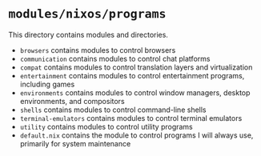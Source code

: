 # `modules/nixos/programs`
This directory contains modules and directories.
- `browsers` contains modules to control browsers
- `communication` contains modules to control chat platforms
- `compat` contains modules to control translation layers and virtualization
- `entertainment` contains modules to control entertainment programs, including games
- `environments` contains modules to control window managers, desktop environments, and compositors
- `shells` contains modules to control command-line shells
- `terminal-emulators` contains modules to control terminal emulators
- `utility` contains modules to control utility programs
- `default.nix` contains the module to control programs I will always use, primarily for system maintenance
